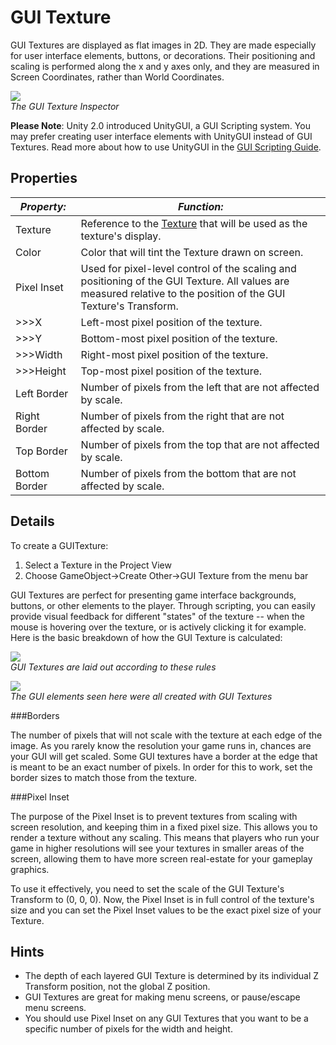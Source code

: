 GUI Texture
===========


<span class=keyword>GUI Textures</span> are displayed as flat images in 2D. They are made especially for user interface elements, buttons, or decorations.  Their positioning and scaling is performed along the x and y axes only, and they are measured in <span class=keyword>Screen Coordinates</span>, rather than <span class=keyword>World Coordinates</span>.

![](http://docwiki.hq.unity3d.com/uploads/Main/Inspector-GUITexture.png)  
_The GUI Texture <span class=keyword>Inspector</span>_

__Please Note__: Unity 2.0 introduced <span class=keyword>UnityGUI</span>, a GUI Scripting system.  You may prefer creating user interface elements with UnityGUI instead of GUI Textures.  Read more about how to use UnityGUI in the [GUI Scripting Guide](guiscriptingguide.html).


Properties
----------



|**_Property:_** |**_Function:_** |
|--|--|
|<span class=component>Texture</span>     |Reference to the [Texture](class-texture2d.html) that will be used as the texture's display. |
|<span class=component>Color</span>       |Color that will tint the <span class=component>Texture</span> drawn on screen. |
|<span class=component>Pixel Inset</span> |Used for pixel-level control of the scaling and positioning of the GUI Texture. All values are measured relative to the position of the GUI Texture's <span class=keyword>Transform</span>. |
|>>><span class=component>X</span> |Left-most pixel position of the texture.   |
|>>><span class=component>Y</span> |Bottom-most pixel position of the texture. |
|>>><span class=component>Width</span> |Right-most pixel position of the texture.  |
|>>><span class=component>Height</span> |Top-most pixel position of the texture.    |
|<span class=component>Left Border</span>   |Number of pixels from the left that are not affected by scale.   |
|<span class=component>Right Border</span>  |Number of pixels from the right that are not affected by scale.  |
|<span class=component>Top Border</span>    |Number of pixels from the top that are not affected by scale.    |
|<span class=component>Bottom Border</span> |Number of pixels from the bottom that are not affected by scale. |

Details
-------


To create a GUITexture:

1. Select a Texture in the <span class=keyword>Project View</span>
1. Choose <span class=menu>GameObject->Create Other->GUI Texture</span> from the menu bar

GUI Textures are perfect for presenting game interface backgrounds, buttons, or other elements to the player.  Through scripting, you can easily provide visual feedback for different "states" of the texture -- when the mouse is hovering over the texture, or is actively clicking it for example.  Here is the basic breakdown of how the GUI Texture is calculated:

![](http://docwiki.hq.unity3d.com/uploads/Main/GUITexture-Layout.jpg)  
_GUI Textures are laid out according to these rules_

![](http://docwiki.hq.unity3d.com/uploads/Main/GUITexture-Example.png)  
_The GUI elements seen here were all created with GUI Textures_


###Borders

The number of pixels that will not scale with the texture at each edge of the image.  As you rarely know the resolution your game runs in, chances are your GUI will get scaled. Some GUI textures have a border at the edge that is meant to be an exact number of pixels. In order for this to work, set the border sizes to match those from the texture.


###Pixel Inset

The purpose of the <span class=component>Pixel Inset</span> is to prevent textures from scaling with screen resolution, and keeping thim in a fixed pixel size. This allows you to render a texture without any scaling.  This means that players who run your game in higher resolutions will see your textures in smaller areas of the screen, allowing them to have more screen real-estate for your gameplay graphics.

To use it effectively, you need to set the scale of the GUI Texture's Transform to (0, 0, 0). Now, the <span class=component>Pixel Inset</span> is in full control of the texture's size and you can set the <span class=component>Pixel Inset</span> values to be the exact pixel size of your Texture.


Hints
-----


* The depth of each layered GUI Texture is determined by its individual Z Transform position, not the global Z position.
* GUI Textures are great for making menu screens, or pause/escape menu screens.
* You should use <span class=component>Pixel Inset</span> on any GUI Textures that you want to be a specific number of pixels for the width and height.
